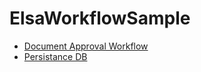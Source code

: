 # ElsaWorkflowSample

* [Document Approval Workflow](https://elsa-workflows.github.io/elsa-core/docs/next/guides/guides-document-approval)
* [Persistance DB](https://elsa-workflows.github.io/elsa-core/docs/next/installation/installing-persistence)
